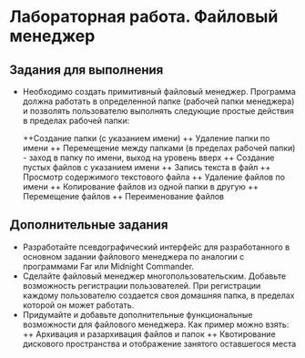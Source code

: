 # Лабораторная работа. Файловый менеджер

## Задания для выполнения

+ Необходимо создать примитивный файловый менеджер. Программа должна работать в определенной папке (рабочей папки менеджера) и позволять пользователю выполнять следующие простые действия в пределах рабочей папки:

  ++Создание папки (с указанием имени)
  ++ Удаление папки по имени
  ++ Перемещение между папками (в пределах рабочей папки) - заход в папку по имени, выход на уровень вверх
  ++ Создание пустых файлов с указанием имени
  ++ Запись текста в файл
  ++ Просмотр содержимого текстового файла
  ++ Удаление файлов по имени
  ++ Копирование файлов из одной папки в другую
  ++ Перемещение файлов
  ++ Переименование файлов
  
## Дополнительные задания

+ Разработайте псевдографический интерфейс для разработанного в основном задании файлового менеджера по аналогии с программами Far или Midnight Commander. 
+ Сделайте файловый менеджер многопользовательским. Добавьте возможность регистрации пользователей. При регистрации каждому пользователю создается своя домашняя папка, в пределах которой он может работать.
+ Придумайте и добавьте дополнительные функциональные возможности для файлового менеджера. Как пример можно взять:
  ++ Архивация и разархивация файлов и папок
  ++ Квотирование дискового пространства и отображение занятого оставшегося места
